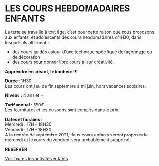 # LES COURS HEBDOMADAIRES ENFANTS
La terre se travaille à tout âge, c’est pour cette raison que nous proposons aux enfants, et adolescents des cours hebdomadaires d'1H30, dans lesquels ils alternent :
- des cours guidés autour d'une technique spécifique de façonnage ou de décoration
- des cours pour donner libre cours à leur créativité.

**Apprendre en créant, le bonheur !!!**

**Durée :** 1H30  
Les cours ont lieu de fin septembre à mi juin, hors vacances scolaires.

**Niveau :** 4 ans et +  

**Tarif annuel :** 550€  
Les fournitures et les cuissons sont compris dans le prix.  

**Dates et horaires :**  
Mercredi : 17H – 18H30  
Vendredi : 17H - 18H30  
A la rentrée de septembre 2021, deux cours enfants seront proposés le mercredi et le cours du vendredi sera probablement supprimé.  


**RESERVER**  


[Voir toutes les activités enfants](activites_enfants)  
